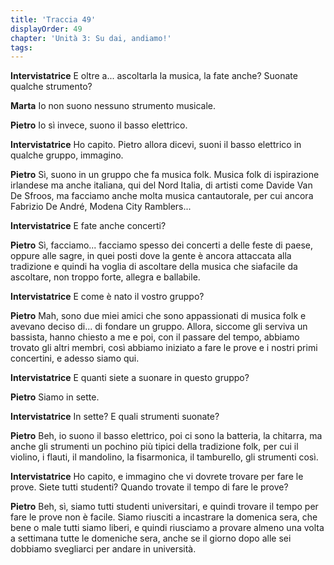 ```yaml
---
title: 'Traccia 49'
displayOrder: 49
chapter: 'Unità 3: Su dai, andiamo!'
tags:
---
```


**Intervistatrice** E oltre a... ascoltarla la musica, la fate anche? Suonate qualche strumento?

**Marta** Io non suono nessuno strumento musicale.

**Pietro** Io sì invece, suono il basso elettrico.

**Intervistatrice** Ho capito. Pietro allora dicevi, suoni il basso elettrico in qualche gruppo, immagino.

**Pietro** Sì, suono in un gruppo che fa musica folk. Musica folk di ispirazione irlandese ma anche italiana, qui del Nord Italia, di artisti come Davide Van De Sfroos, ma facciamo anche molta musica cantautorale, per cui ancora Fabrizio De André, Modena City Ramblers...

**Intervistatrice** E fate anche concerti?

**Pietro** Sì, facciamo... facciamo spesso dei concerti a delle feste di paese, oppure alle sagre, in quei posti dove la gente è ancora attaccata alla tradizione e quindi ha voglia di ascoltare della musica che siafacile da ascoltare, non troppo forte, allegra e ballabile.

**Intervistatrice** E come è nato il vostro gruppo?

**Pietro** Mah, sono due miei amici che sono appassionati di musica folk e avevano deciso di... di fondare un gruppo. Allora, siccome gli serviva un bassista, hanno chiesto a me e poi, con il passare del tempo, abbiamo trovato gli altri membri, così abbiamo iniziato a fare le prove e i nostri primi concertini, e adesso siamo qui.

**Intervistatrice** E quanti siete a suonare in questo gruppo?

**Pietro** Siamo in sette.

**Intervistatrice** In sette? E quali strumenti suonate?

**Pietro** Beh, io suono il basso elettrico, poi ci sono la batteria, la chitarra, ma anche gli strumenti un pochino più tipici della tradizione folk, per cui il violino, i flauti, il mandolino, la fisarmonica, il tamburello, gli strumenti così.

**Intervistatrice** Ho capito, e immagino che vi dovrete trovare per fare le prove. Siete tutti studenti? Quando trovate il tempo di fare le prove?

**Pietro** Beh, sì, siamo tutti studenti universitari, e quindi trovare il tempo per fare le prove non è facile. Siamo riusciti a incastrare la domenica sera, che bene o male tutti siamo liberi, e quindi riusciamo a provare almeno una volta a settimana tutte le domeniche sera, anche se il giorno dopo alle sei dobbiamo svegliarci per andare in università.
